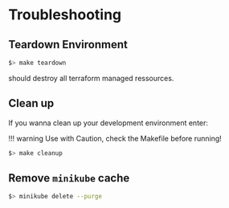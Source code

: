 # Troubleshooting

## Teardown Environment

```bash
$> make teardown
```

should destroy all terraform managed ressources.

## Clean up
If you wanna clean up your development environment enter:

!!! warning
        Use with Caution, check the Makefile before running!

```bash
$> make cleanup
```

## Remove `minikube` cache

```bash
$> minikube delete --purge
```